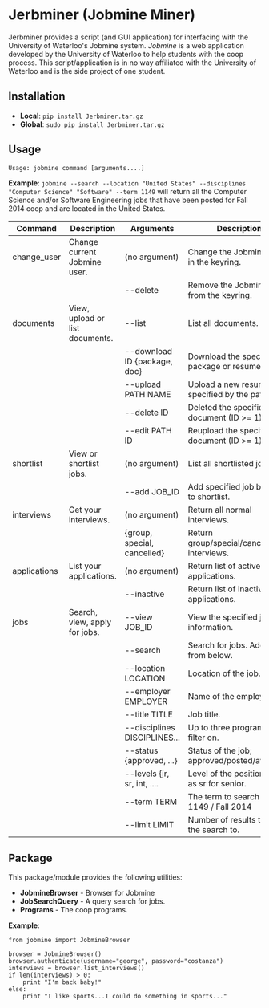 Jerbminer (Jobmine Miner)
=========================
Jerbminer provides a script (and GUI application) for interfacing with the University of Waterloo's Jobmine system.  *Jobmine* is a web application developed by the University of Waterloo to help students with the coop process.  This script/application is in no way affiliated with the University of Waterloo and is the side project of one student.

## Installation
* **Local**: `pip install Jerbminer.tar.gz`
* **Global**: `sudo pip install Jerbminer.tar.gz`

## Usage
`Usage: jobmine command [arguments....]`

**Example**: `jobmine --search --location "United States" --disciplines "Computer Science" "Software" --term 1149` will return all the Computer Science and/or Software Engineering jobs that have been posted for Fall 2014 coop and are located in the United States.

| Command         | Description                        | Arguments                    | Description                                   |
| --------------- | ---------------------------------- | ---------------------------- | --------------------------------------------- |
| change_user     | Change current Jobmine user.       | (no argument)                | Change the Jobmine user in the keyring.       |
|                 |                                    | --delete                     | Remove the Jobmine user from the keyring.     |
| documents       | View, upload or list documents.    | --list                       | List all documents.                           |
|                 |                                    | --download ID {package, doc} | Download the specified package or resume.     |
|                 |                                    | --upload PATH NAME           | Upload a new resume specified by the path.    |
|                 |                                    | --delete ID                  | Deleted the specified document (ID >= 1)      |
|                 |                                    | --edit PATH ID               | Reupload the specified document (ID >= 1)     |
| shortlist       | View or shortlist jobs.            | (no argument)                | List all shortlisted jobs.                    |
|                 |                                    | --add JOB_ID                 | Add specified job by job id to shortlist.     |
| interviews      | Get your interviews.               | (no argument)                | Return all normal interviews.                 |
|                 |                                    | {group, special, cancelled}  | Return group/special/cancelled interviews.    |
| applications    | List your applications.            | (no argument)                | Return list of active applications.           |
|                 |                                    | --inactive                   | Return list of inactive applications.         |
| jobs            | Search, view, apply for jobs.      | --view JOB_ID                | View the specified job information.           |
|                 |                                    | --search                     | Search for jobs.  Add filters from below.     |
|                 |                                    | --location LOCATION          | Location of the job.                          |
|                 |                                    | --employer EMPLOYER          | Name of the employer.                         |
|                 |                                    | --title TITLE                | Job title.                                    |
|                 |                                    | --disciplines DISCIPLINES... | Up to three programs to filter on.            |
|                 |                                    | --status {approved, ...}     | Status of the job; approved/posted/available. |
|                 |                                    | --levels {jr, sr, int, ....  | Level of the position, such as sr for senior. |
|                 |                                    | --term TERM                  | The term to search for, like 1149 / Fall 2014 |
|                 |                                    | --limit LIMIT                | Number of results to limit the search to.     |

## Package
This package/module provides the following utilities:

* **JobmineBrowser** - Browser for Jobmine
* **JobSearchQuery** - A query search for jobs.
* **Programs** - The coop programs.

**Example**:

```
from jobmine import JobmineBrowser

browser = JobmineBrowser()
browser.authenticate(username="george", password="costanza")
interviews = browser.list_interviews()
if len(interviews) > 0:
    print "I'm back baby!"
else:
    print "I like sports...I could do something in sports..."
```
